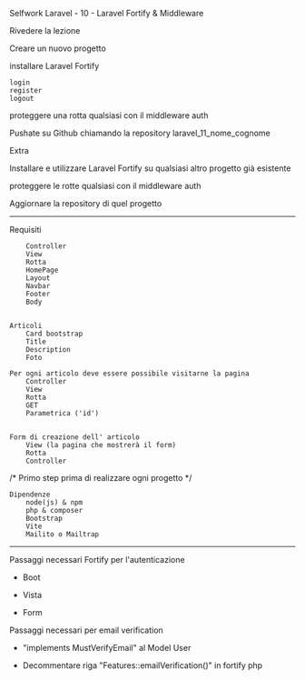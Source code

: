 Selfwork Laravel - 10 - Laravel Fortify & Middleware

Rivedere la lezione 

Creare un nuovo progetto 

installare Laravel Fortify

    login 
    register 
    logout 

proteggere una rotta qualsiasi con il middleware auth 


Pushate su Github chiamando la repository laravel_11_nome_cognome


Extra 

Installare e utilizzare Laravel Fortify su qualsiasi altro progetto già esistente

proteggere le rotte qualsiasi con il middleware auth

Aggiornare la repository di quel progetto

_________________________________________________________________________________________

Requisiti

        Controller
        View
        Rotta
        HomePage
        Layout
        Navbar
        Footer
        Body
        
        
    Articoli
        Card bootstrap
        Title
        Description
        Foto

    Per ogni articolo deve essere possibile visitarne la pagina
        Controller
        View
        Rotta
        GET
        Parametrica ('id')
        

    Form di creazione dell' articolo
        View (la pagina che mostrerà il form)
        Rotta
        Controller

   /* Primo step prima di realizzare ogni progetto */

    Dipendenze
        node(js) & npm
        php & composer
        Bootstrap
        Vite
        Mailito o Mailtrap

_______________________________________________________________________________

Passaggi necessari Fortify per l'autenticazione

- Boot

- Vista

- Form

Passaggi necessari per email verification
 
 - "implements MustVerifyEmail" al Model User

 - Decommentare riga "Features::emailVerification()" in
    fortify php
                        


                        
